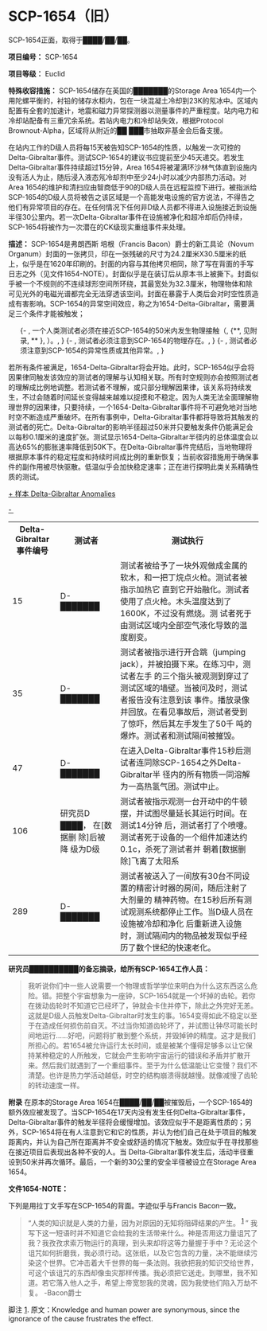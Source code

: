# SCP-1654（旧）
                        



SCP-1654正面，取得于████/██/██。



**项目编号：** SCP-1654

**项目等级：** Euclid

**特殊收容措施：** SCP-1654储存在英国的███████的Storage Area 1654内一个用陀螺平衡的，衬铅的储存水柜内，包在一块混凝土冷却到23K的氖冰中。区域内配置有全套的加速计，地震和磁力异常探测器以测量事件的严重程度。站内电力和冷却站配备有三重冗余系统。若站内电力和冷却站失效，根据Protocol Brownout-Alpha，区域将从附近的██ ███市抽取非基金会后备支援。

在站内工作的D级人员将每15天被告知SCP-1654的性质，以触发一次可控的Delta-Gibraltar事件。测试SCP-1654的建议书应提前至少45天递交。若发生Delta-Gibraltar事件持续超过15分钟，Area 1654将被灌满环沙林气体直到设施内没有活人为止，随后浸入液态氖冷却剂中至少24小时以减少内部热力活动。对Area 1654的维护和清扫应由智商低于90的D级人员在远程监控下进行。被指派给SCP-1654的D级人员将被告之该区域是一个高能发电设施的官方说法，不得告之他们有异常项目的存在。在任何情况下任何非D级人员都不得进入设施接近到设施半径30公里内。若一次Delta-Gibraltar事件在设施被净化和超冷却后仍持续，SCP-1654将被作为一次潜在的CK级现实重组事件来处理。

**描述：** SCP-1654是弗朗西斯 培根（Francis Bacon）爵士的新工具论（Novum Organum）封面的一张拷贝，印在一张残破的尺寸为24.2厘米X30.5厘米的纸上，似乎是在1620年印刷的。封面的内容与其他拷贝相同，除了写在背面的手写日志之外（见文件1654-NOTE）。封面似乎是在装订后从原本书上被撕下。封面似乎被一个不规则的不连续球形空间所环绕，其最宽处为32.3厘米，物理物体和除可见光外的电磁光谱都完全无法穿透该空间。封面在暴露于人类后会对时空性质造成有害影响。SCP-1654的异常空间效应，称之为1654-Delta-Gibraltar，需要满足三个条件才能被触发；

<ol>{- , &#19968;&#20010;&#20154;&#31867;&#27979;&#35797;&#32773;&#24517;&#39035;&#22312;&#25509;&#36817;SCP-1654&#30340;50&#31859;&#20869;&#21457;&#29983;&#29289;&#29702;&#25509;&#35302;&#65288;, {**, &#35265;&#38468;&#24405;, ** }, &#65289;&#12290;, }
{- , &#27979;&#35797;&#32773;&#24517;&#39035;&#27880;&#24847;&#21040;SCP-1654&#30340;&#29289;&#29702;&#23384;&#22312;&#12290;, }
{- , &#27979;&#35797;&#32773;&#24517;&#39035;&#27880;&#24847;&#21040;SCP-1654&#30340;&#24322;&#24120;&#24615;&#36136;&#25110;&#20854;&#20182;&#24322;&#24120;&#12290;, }
</ol>
若所有条件被满足，1654-Delta-Gibraltar将会开始。此时，SCP-1654似乎会将因果律同触发该效应的测试者的理解与认知相关联。所有时空规则亦会按照测试者的理解成比例地调整。若测试者不理解，或只部分理解因果律，该关系将持续发生，不过会随着时间延长变得越来越难以捉摸和不稳定。因为人类无法全面理解物理世界的因果律，只要持续，一个1654-Delta-Gibraltar事件将不可避免地对当地时空不断造成严重破坏。在所有事例中，Delta-Gibraltar事件都将导致将其触发的测试者的死亡。Delta-Gibraltar的影响半径超过50米并只要触发条件仍能满足会以每秒0.1厘米的速度扩张。测试显示1654-Delta-Gibraltar半径内的总体温度会以高达65%的膨胀速率降低到50K下。在Delta-Gibraltar事件完结后，当地物理将根据原本事件的稳定程度和持续时间成比例的重新恢复；当前收容措施用于确保事件的副作用被尽快驱散。低温似乎会加快稳定速率；正在进行探明此类关系精确性质的测试。


<a shape='rect' class='collapsible-block-link' href='javascript:;'>+&#160;&#26679;&#26412;&#160;Delta-Gibraltar&#160;Anomalies</a>

<a shape='rect' class='collapsible-block-link' href='javascript:;'>-&#160;</a>

<table class='wiki-content-table'>
 <tr>
  <th colspan='1' rowspan='1'>Delta-
Gibraltar
&#20107;&#20214;&#32534;&#21495;</th>
  <th colspan='1' rowspan='1'>&#27979;&#35797;&#32773;</th>
  <th colspan='1' rowspan='1'>&#27979;&#35797;&#25191;&#34892;</th>
 </tr>
 <tr>
  <td colspan='1' rowspan='1'>15</td>
  <td colspan='1' rowspan='1'>D-
&#9608;&#9608;&#9608;&#9608;&#9608;&#9608;&#9608;</td>
  <td colspan='1' rowspan='1'>&#27979;&#35797;&#32773;&#34987;&#32473;&#20104;&#20102;&#19968;&#22359;&#22806;&#35266;&#20570;&#25104;&#37329;&#23646;&#30340;&#36719;&#26408;&#65292;&#21644;&#19968;&#25226;&#19969;&#28919;&#28857;&#28779;&#26538;&#12290;&#27979;&#35797;&#32773;&#34987;&#25351;&#31034;&#21152;&#28909;&#23427;
&#30452;&#21040;&#23427;&#24320;&#22987;&#34701;&#21270;&#12290;&#27979;&#35797;&#32773;&#20351;&#29992;&#20102;&#28857;&#28779;&#26538;&#12290;&#26408;&#22836;&#28201;&#24230;&#36798;&#21040;&#20102;1600K&#65292;&#19981;&#36807;&#27809;&#26377;&#29123;&#28903;&#12290;&#27979;
&#35797;&#32773;&#27515;&#20110;&#30001;&#27979;&#35797;&#21306;&#22495;&#20869;&#20840;&#37096;&#31354;&#27668;&#28082;&#21270;&#23548;&#33268;&#30340;&#28201;&#24230;&#21095;&#21464;&#12290;</td>
 </tr>
 <tr>
  <td colspan='1' rowspan='1'>35</td>
  <td colspan='1' rowspan='1'>D-
&#9608;&#9608;&#9608;&#9608;&#9608;&#9608;&#9608;</td>
  <td colspan='1' rowspan='1'>&#27979;&#35797;&#32773;&#34987;&#25351;&#31034;&#36827;&#34892;&#24320;&#21512;&#36339;&#65288;jumping jack&#65289;&#65292;&#24182;&#34987;&#25293;&#25668;&#19979;&#26469;&#12290;&#22312;&#32451;&#20064;&#20013;&#65292;&#27979;&#35797;&#32773;&#24038;&#25163;
&#30340;&#19977;&#20010;&#25351;&#22836;&#34987;&#35266;&#27979;&#21040;&#31359;&#36807;&#20102;&#27979;&#35797;&#21306;&#22495;&#30340;&#22681;&#22721;&#12290;&#24403;&#34987;&#38382;&#21450;&#26102;&#65292;&#27979;&#35797;&#32773;&#25253;&#21578;&#27809;&#26377;&#27880;&#24847;&#21040;&#35813;
&#20107;&#20214;&#12290;&#25773;&#25918;&#24405;&#20687;&#24182;&#22238;&#25918;&#12290;&#22312;&#30475;&#35265;&#20107;&#25925;&#21518;&#65292;&#27979;&#35797;&#32773;&#21463;&#21040;&#20102;&#24778;&#21523;&#65292;&#28982;&#21518;&#20854;&#24038;&#25163;&#21457;&#29983;&#20102;50&#21315;
&#21544;&#30340;&#29190;&#28856;&#12290;&#27979;&#35797;&#32773;&#21644;&#27979;&#35797;&#38548;&#38388;&#34987;&#25703;&#27585;&#12290;</td>
 </tr>
 <tr>
  <td colspan='1' rowspan='1'>47</td>
  <td colspan='1' rowspan='1'>D-
&#9608;&#9608;&#9608;&#9608;&#9608;&#9608;&#9608;</td>
  <td colspan='1' rowspan='1'>&#22312;&#36827;&#20837;Delta-Gibraltar&#20107;&#20214;15&#31186;&#21518;&#27979;&#35797;&#32773;&#36830;&#21516;&#38500;SCP-1654&#20043;&#22806;Delta-Gibraltar&#21322;
&#24452;&#20869;&#30340;&#25152;&#26377;&#29289;&#36136;&#19968;&#21516;&#28342;&#35299;&#20026;&#19968;&#39640;&#28909;&#27682;&#27668;&#22242;&#12290;&#27979;&#35797;&#20013;&#27490;&#12290;</td>
 </tr>
 <tr>
  <td colspan='1' rowspan='1'>106</td>
  <td colspan='1' rowspan='1'>&#30740;&#31350;&#21592;D
&#9608;&#9608;&#9608;&#9608;&#65292;
&#22312;[&#25968;&#25454;&#21024;
&#38500;]&#21518;&#34987;&#38477;
&#32423;&#20026;D&#32423;</td>
  <td colspan='1' rowspan='1'>&#27979;&#35797;&#32773;&#34987;&#25351;&#31034;&#35266;&#27979;&#19968;&#21488;&#24320;&#21160;&#20013;&#30340;&#29275;&#39039;&#25670;&#65292;&#24182;&#35797;&#22270;&#23613;&#37327;&#24310;&#38271;&#20854;&#36816;&#34892;&#26102;&#38388;&#12290;&#22312;&#27979;&#35797;14&#20998;&#38047;
&#21518;&#65292;&#27979;&#35797;&#32773;&#25171;&#20102;&#20010;&#21943;&#22159;&#12290;&#27979;&#35797;&#32773;&#27515;&#20110;&#35774;&#22791;&#30340;&#19968;&#20010;&#32452;&#20214;&#21152;&#36895;&#36798;&#32422;0.1c&#65292;&#26432;&#27515;&#20102;&#27979;&#35797;&#32773;&#24182;
&#26397;&#30528;[&#25968;&#25454;&#21024;&#38500;]&#39134;&#31163;&#20102;&#22826;&#38451;&#31995;</td>
 </tr>
 <tr>
  <td colspan='1' rowspan='1'>289</td>
  <td colspan='1' rowspan='1'>D-
&#9608;&#9608;&#9608;&#9608;&#9608;&#9608;&#9608;</td>
  <td colspan='1' rowspan='1'>&#27979;&#35797;&#32773;&#34987;&#36865;&#20837;&#20102;&#19968;&#38388;&#25918;&#26377;30&#21488;&#19981;&#21516;&#35774;&#32622;&#30340;&#31934;&#23494;&#35745;&#26102;&#22120;&#30340;&#25151;&#38388;&#65292;&#38543;&#21518;&#27880;&#23556;&#20102;&#22823;&#21058;&#37327;&#30340;
&#31934;&#31070;&#33647;&#29289;&#12290;&#22312;15&#31186;&#21518;&#25152;&#26377;&#27979;&#35797;&#35266;&#27979;&#31995;&#32479;&#37117;&#20572;&#27490;&#24037;&#20316;&#12290;&#24403;D&#32423;&#20154;&#21592;&#22312;&#35774;&#26045;&#34987;&#20919;&#21364;&#21644;&#20928;&#21270;
&#21518;&#37325;&#26032;&#36827;&#20837;&#35774;&#26045;&#26102;&#65292;&#27979;&#35797;&#38548;&#38388;&#20869;&#30340;&#29289;&#21697;&#34987;&#21457;&#29616;&#20284;&#20046;&#32463;&#21382;&#20102;&#25968;&#20010;&#19990;&#32426;&#30340;&#24555;&#36895;&#32769;&#21270;&#12290;</td>
 </tr>
</table>



**研究员██████████的备忘摘录，给所有SCP-1654工作人员：** 


> 我听说你们中一些人说需要一个物理或哲学学位来明白为什么这东西这么危险。错。把整个宇宙想象为一座钟，SCP-1654就是一个坏掉的齿轮。若你在拨动齿轮时不知道它已经坏了，钟就会卡住并停下，除此之外完好无恙。这就是D级人员触发Delta-Gibraltar时发生的事。1654变得如此不稳定以至于在造成任何损伤前自灭。不过当你知道齿轮坏了，并试图让钟尽可能长时间地运行……好吧，问题将扩散到整个系统，并毁掉钟的精度。这才是我们所担心的。若1654被允许运行太长时间，或是被某个懂得足够多以让它保持某种稳定的人所触发，它就会产生影响宇宙运行的错误和矛盾并扩散开来。然后我们就遇到了一个重组事件。至于为什么低温能让它变慢？我们不清楚。也许是热力学活动越低，时空的结构崩溃得就越慢。就像减慢了齿轮的转动速度一样。
> 

**附录** 
在原本的Storage Area 1654在████/██/██被摧毁后，一个SCP-1654的额外效应被发现了。当SCP-1654在17天内没有发生任何Delta-Gibraltar事件， Delta-Gibraltar事件的触发半径将会缓慢增加。该效应似乎不是距离性质的；另外，SCP-1654将在有人注意到它和它的性质，并认为他们自己在处于项目的触发距离内，并认为自己所在距离并不安全或舒适的情况下触发。效应似乎在寻找那些在接近项目后表现出各种不安的人。当 Delta-Gibraltar事件发生后，活动半径重设到50米并再次循环。最后，一个新的30公里的安全半径被设立在Storage Area 1654。

**文件1654-NOTE：** 

下列是用拉丁文手写在SCP-1654的背面。字迹似乎与Francis Bacon一致。


> “人类的知识就是人类的力量，因为对原因的无知将阻碍结果的产生。<sup class='footnoteref'>
 <a shape='rect' class='footnoteref' id='footnoteref-1' href='javascript:;' onclick='WIKIDOT.page.utils.scrollToReference(&apos;footnote-1&apos;)'>1</a>
</sup>”
我写下这一短语时并不知道它会给我的生活带来什么。神是否用这力量诅咒了我？我孜孜求索万物运行的真理，到头来却将这等力量握于手中？无论这个诅咒如何折磨我，我必须行动。这张纸，以及它包含的力量，决不能继续污染这个世界。它冲击着大千世界的每一条法则。我欲把我的知识交给世界，可这个该诅咒的东西却像虫灾那样传播。我必须把它送走。到哪里，我不知道。若它落入他人之手，希望上帝宽恕我的灵魂，因为我使他们陷入万劫不复。
-Bacon爵士
> 


脚注
<a shape='rect' href='javascript:;' onclick='WIKIDOT.page.utils.scrollToReference(&apos;footnoteref-1&apos;)'>1</a>. 原文：Knowledge and human power are synonymous, since the ignorance of the cause frustrates the effect.


                    
